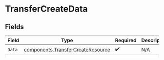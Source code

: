 # TransferCreateData


## Fields

| Field                                                                                  | Type                                                                                   | Required                                                                               | Description                                                                            |
| -------------------------------------------------------------------------------------- | -------------------------------------------------------------------------------------- | -------------------------------------------------------------------------------------- | -------------------------------------------------------------------------------------- |
| `Data`                                                                                 | [components.TransferCreateResource](../../models/components/transfercreateresource.md) | :heavy_check_mark:                                                                     | N/A                                                                                    |